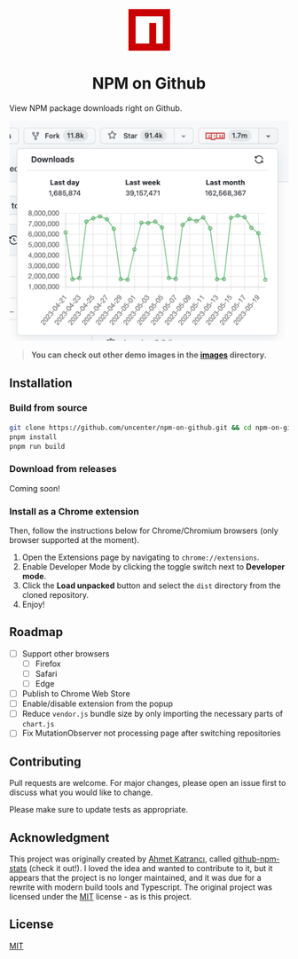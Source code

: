 <div align="center">
    <img src="images/logo.png" width="75">
    <h1>NPM on Github</h1>
</div>

View NPM package downloads right on Github.

![Chart](/images/demo.png)

> **You can check out other demo images in the [images](/images) directory.**

## Installation

### Build from source

```bash
git clone https://github.com/uncenter/npm-on-github.git && cd npm-on-github
pnpm install
pnpm run build
```

### Download from releases

Coming soon!

### Install as a Chrome extension

Then, follow the instructions below for Chrome/Chromium browsers (only browser supported at the moment).

1. Open the Extensions page by navigating to `chrome://extensions`.
2. Enable Developer Mode by clicking the toggle switch next to **Developer mode**.
3. Click the **Load unpacked** button and select the `dist` directory from the cloned repository.
4. Enjoy!

## Roadmap

- [ ] Support other browsers
  - [ ] Firefox
  - [ ] Safari
  - [ ] Edge
- [ ] Publish to Chrome Web Store
- [ ] Enable/disable extension from the popup
- [ ] Reduce `vendor.js` bundle size by only importing the necessary parts of `chart.js`
- [ ] Fix MutationObserver not processing page after switching repositories

## Contributing

Pull requests are welcome. For major changes, please open an issue first
to discuss what you would like to change.

Please make sure to update tests as appropriate.

## Acknowledgment

This project was originally created by [Ahmet Katrancı](https://github.com/katranci), called [github-npm-stats](https://github.com/katranci/github-npm-stats) (check it out!). I loved the idea and wanted to contribute to it, but it appears that the project is no longer maintained, and it was due for a rewrite with modern build tools and Typescript. The original project was licensed under the [MIT](https://choosealicense.com/licenses/mit/) license - as is this project.

## License

[MIT](LICENSE)
